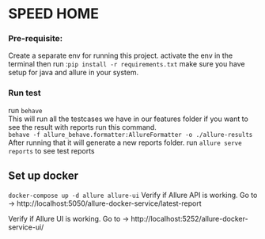 # SPEED HOME

### Pre-requisite:
Create a separate env for running this project.
activate the env in the terminal then 
run :```pip install -r requirements.txt```
make sure you have setup for java and allure in your system.
### Run test
run ```behave```<br>
This will run all the testcases we have in our features folder
if you want to see the result with reports run this command.<br>
```behave -f allure_behave.formatter:AllureFormatter -o ./allure-results```<br>
After running that it will generate a new reports folder.
run ```allure serve reports```
to see test reports


## Set up docker 
```docker-compose up -d allure allure-ui```
Verify if Allure API is working. Go to -> http://localhost:5050/allure-docker-service/latest-report

Verify if Allure UI is working. Go to -> http://localhost:5252/allure-docker-service-ui/